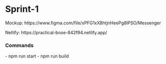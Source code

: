 <h1>Sprint-1</h1>

<p>Mockup: https://www.figma.com/file/xPFG1xX8htjnHeePg8lPSO/Messenger</p>
<p>Netlify: https://practical-bose-842f94.netlify.app/</p>

<h3>Commands</h3>
- npm run start
- npm run build 
